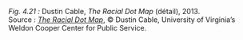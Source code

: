 *Fig. 4.21 :* Dustin Cable, *The Racial Dot Map* (détail), 2013.  
Source : [*The Racial Dot Map*](http://demographics.virginia.edu/DotMap/index.html), © Dustin Cable, University of Virginia’s Weldon Cooper Center for Public Service.